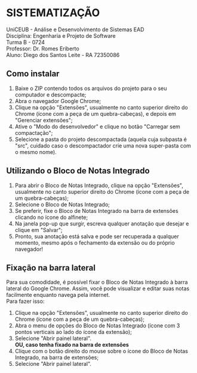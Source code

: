 # SISTEMATIZAÇÃO
UniCEUB - Análise e Desenvolvimento de Sistemas EAD <br/>
Disciplina: Engenharia e Projeto de Software <br/>
Turma B - 0724 <br/>
Professor: Dr. Romes Eriberto <br/>
Aluno: Diego dos Santos Leite - RA 72350086 <br/>

## Como instalar </br>
1. Baixe o ZIP contendo todos os arquivos do projeto para o seu computador e descompacte; </br>
2. Abra o navegador Google Chrome; </br>
3. Clique na opção "Extensões", usualmente no canto superior direito do Chrome (ícone com a peça de um quebra-cabeças), e depois em "Gerenciar extensões"; </br>
4. Ative o "Modo do desenvolvedor" e clique no botão "Carregar sem compactação"; </br>
5. Selecione a pasta do projeto descompactada (aquela cuja subpasta é "src", cuidado caso o descompactador crie uma nova super-pasta com o mesmo nome). </br>

## Utilizando o Bloco de Notas Integrado
1. Para abrir o Bloco de Notas Integrado, clique na opção "Extensões", usualmente no canto superior direito do Chrome (ícone com a peça de um quebra-cabeças); </br>
2. Selecione o Bloco de Notas Integrado; </br>
3. Se preferir, fixe o Bloco de Notas Integrado na barra de extensões clicando no ícone do alfinete; </br>
4. Na janela pop-up que surgir, escreva qualquer anotação que desejar e clique em "Salvar"; </br>
5. Pronto, sua anotação está salva e pode ser recuperada a qualquer momento, mesmo após o fechamento da extensão ou do próprio navegador! </br>

## Fixação na barra lateral
Para sua comodidade, é possível fixar o Bloco de Notas Integrado à barra lateral do Google Chrome. Assim, você pode visualizar e editar suas notas facilmente enquanto navega pela internet. </br>
Para fazer isso:
1. Clique na opção "Extensões", usualmente no canto superior direito do Chrome (ícone com a peça de um quebra-cabeças); </br>
2. Abra o menu de opções do Bloco de Notas Integrado (ícone com 3 pontos verticais ao lado do ícone da extensão); </br>
3. Selecione "Abrir painel lateral". </br>
   **OU, caso tenha fixado na barra de extensões**
1. Clique com o botão direito do mouse sobre o ícone do Bloco de Notas Integrado, na barra de extensões; </br>
2. Selecione "Abrir painel lateral". </br>
